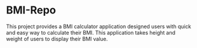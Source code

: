 # BMI-Repo
This project provides a BMI calculator application designed users with quick and easy way to calculate their BMI. This application takes height and weight of users to display their BMI value.  
